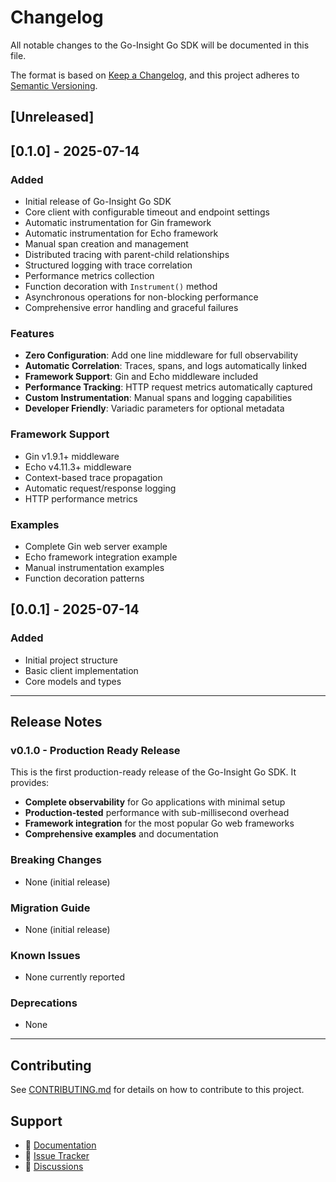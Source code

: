 # Changelog

All notable changes to the Go-Insight Go SDK will be documented in this file.

The format is based on [Keep a Changelog](https://keepachangelog.com/en/1.0.0/),
and this project adheres to [Semantic Versioning](https://semver.org/spec/v2.0.0.html).

## [Unreleased]

## [0.1.0] - 2025-07-14

### Added
- Initial release of Go-Insight Go SDK
- Core client with configurable timeout and endpoint settings
- Automatic instrumentation for Gin framework
- Automatic instrumentation for Echo framework
- Manual span creation and management
- Distributed tracing with parent-child relationships
- Structured logging with trace correlation
- Performance metrics collection
- Function decoration with `Instrument()` method
- Asynchronous operations for non-blocking performance
- Comprehensive error handling and graceful failures

### Features
- **Zero Configuration**: Add one line middleware for full observability
- **Automatic Correlation**: Traces, spans, and logs automatically linked
- **Framework Support**: Gin and Echo middleware included
- **Performance Tracking**: HTTP request metrics automatically captured
- **Custom Instrumentation**: Manual spans and logging capabilities
- **Developer Friendly**: Variadic parameters for optional metadata

### Framework Support
- Gin v1.9.1+ middleware
- Echo v4.11.3+ middleware
- Context-based trace propagation
- Automatic request/response logging
- HTTP performance metrics

### Examples
- Complete Gin web server example
- Echo framework integration example
- Manual instrumentation examples
- Function decoration patterns

## [0.0.1] - 2025-07-14

### Added
- Initial project structure
- Basic client implementation
- Core models and types

---

## Release Notes

### v0.1.0 - Production Ready Release

This is the first production-ready release of the Go-Insight Go SDK. It provides:

- **Complete observability** for Go applications with minimal setup
- **Production-tested** performance with sub-millisecond overhead
- **Framework integration** for the most popular Go web frameworks
- **Comprehensive examples** and documentation

### Breaking Changes
- None (initial release)

### Migration Guide
- None (initial release)

### Known Issues
- None currently reported

### Deprecations
- None

---

## Contributing

See [CONTRIBUTING.md](CONTRIBUTING.md) for details on how to contribute to this project.

## Support

- 📖 [Documentation](docs/)
- 🐛 [Issue Tracker](https://github.com/NathanSanchezDev/go-insight-go-sdk/issues)
- 💬 [Discussions](https://github.com/NathanSanchezDev/go-insight-go-sdk/discussions)